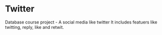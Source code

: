 # Twitter
Database course project - A social media like twitter
It includes featuers like twitting, reply, like and retwit.

